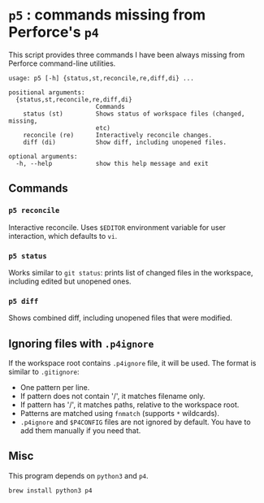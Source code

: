 # `p5` : commands missing from Perforce's `p4`

This script provides three commands I have been always missing from Perforce command-line utilities.

    usage: p5 [-h] {status,st,reconcile,re,diff,di} ...

    positional arguments:
      {status,st,reconcile,re,diff,di}
                            Commands
        status (st)         Shows status of workspace files (changed, missing,
                            etc)
        reconcile (re)      Interactively reconcile changes.
        diff (di)           Show diff, including unopened files.

    optional arguments:
      -h, --help            show this help message and exit

## Commands

### `p5 reconcile`

Interactive reconcile. Uses `$EDITOR` environment variable for user interaction, which defaults to `vi`.

### `p5 status`

Works similar to `git status`: prints list of changed files in the workspace, including edited but unopened ones.

### `p5 diff`

Shows combined diff, including unopened files that were modified.

## Ignoring files with `.p4ignore`

If the workspace root contains `.p4ignore` file, it will be used. The format is similar to `.gitignore`:

* One pattern per line.
* If pattern does not contain '/', it matches filename only.
* If pattern has '/', it matches paths, relative to the workspace root.
* Patterns are matched using `fnmatch` (supports `*` wildcards).
* `.p4ignore` and `$P4CONFIG` files are not ignored by default. You have to add them manually if you need that.

## Misc

This program depends on `python3` and `p4`.

    brew install python3 p4


